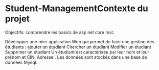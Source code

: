 # Student-ManagementContexte du projet
Objectifs: comprendre les basics de asp net core mvc

Développer une mini-application Web qui permet de faire une gestion des étudiants : ajouter un étudiant Chercher un étudiant Modifier un étudiant Supprimer un étudiant Un étudiant est caractérisée par leur nom et leur prénom et CIN, Adresse . Les données sont stockés dans une base de données Mysql.
